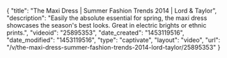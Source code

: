 {
    "title": "The Maxi Dress | Summer Fashion Trends 2014 | Lord & Taylor",
    "description": "Easily the absolute essential for spring, the maxi dress showcases the season's best looks. Great in electric brights or ethnic prints.",
    "videoid": "25895353",
    "date_created": "1453119516",
    "date_modified": "1453119516",
    "type": "captivate",
    "layout": "video",
    "url": "\/v\/the-maxi-dress-summer-fashion-trends-2014-lord-taylor\/25895353"
}